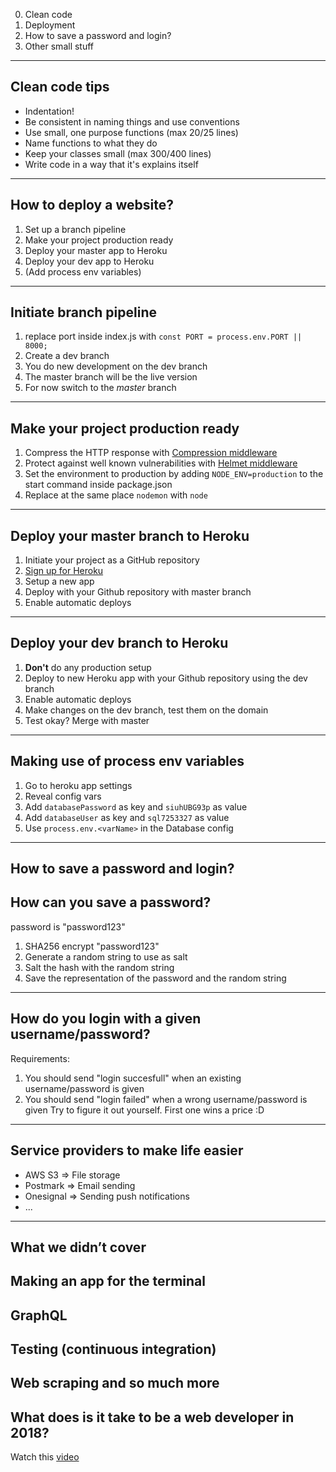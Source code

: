 0. Clean code
1. Deployment
2. How to save a password and login?
3. Other small stuff
---
## Clean code tips
- Indentation!
- Be consistent in naming things and use conventions
- Use small, one purpose functions (max 20/25 lines)
- Name functions to what they do
- Keep your classes small (max 300/400 lines)
- Write code in a way that it's explains itself
---
How to deploy a website?
---
1. Set up a branch pipeline
2. Make your project production ready
3. Deploy your master app to Heroku
4. Deploy your dev app to Heroku
5. (Add process env variables)
---
## Initiate branch pipeline
1. replace port inside index.js with `const PORT = process.env.PORT || 8000;`
2. Create a dev branch
3. You do new development on the dev branch
4. The master branch will be the live version
5. For now switch to the *master* branch
---
## Make your project production ready
1. Compress the HTTP response with [Compression middleware](https://www.npmjs.com/package/compression)
2. Protect against well known vulnerabilities with [Helmet middleware](https://www.npmjs.com/package/helmet)
3. Set the environment to production by adding `NODE_ENV=production` to the start command inside package.json
4. Replace at the same place `nodemon` with `node`
---
## Deploy your **master** branch to Heroku
1. Initiate your project as a GitHub repository
2. [Sign up for Heroku](https://signup.heroku.com/?c=70130000001x9jFAAQ)
3. Setup a new app
4. Deploy with your Github repository with master branch
5. Enable automatic deploys
---
## Deploy your **dev** branch to Heroku
1. **Don't** do any production setup
2. Deploy to new Heroku app with your Github repository using the dev branch
3. Enable automatic deploys
4. Make changes on the dev branch, test them on the domain
5. Test okay? Merge with master
---
## Making use of process env variables
1. Go to heroku app settings
2. Reveal config vars
3. Add `databasePassword` as key and `siuhUBG93p` as value
4. Add `databaseUser` as key and `sql7253327` as value
5. Use `process.env.<varName>` in the Database config
---
How to save a password and login?
---
## How can you save a password?
password is "password123"
1. SHA256 encrypt "password123"
2. Generate a random string to use as salt
3. Salt the hash with the random string
4. Save the representation of the password and the random string
---
## How do you login with a given username/password?
Requirements:
1. You should send "login succesfull" when an existing username/password is given
2. You should send "login failed" when a wrong username/password is given
Try to figure it out yourself. First one wins a price :D
---
Service providers to make life easier
---
- AWS S3 => File storage
- Postmark => Email sending
- Onesignal => Sending push notifications
- ...
---
What we didn’t cover
---
Making an app for the terminal
---
GraphQL
---
Testing (continuous integration)
---
Web scraping and so much more
---
## What does is it take to be a web developer in 2018?
Watch this [video](https://www.youtube.com/watch?v=gVXcqO9A1vo)
